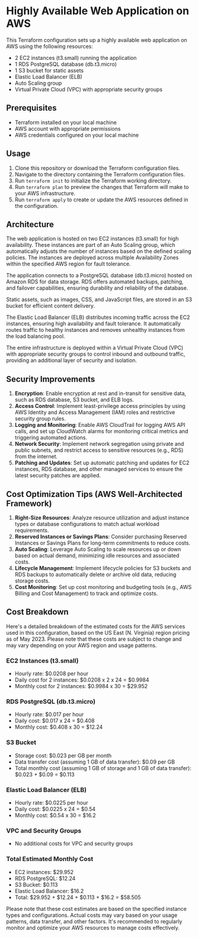 # Highly Available Web Application on AWS

This Terraform configuration sets up a highly available web application on AWS using the following resources:

- 2 EC2 instances (t3.small) running the application
- 1 RDS PostgreSQL database (db.t3.micro)
- 1 S3 bucket for static assets
- Elastic Load Balancer (ELB)
- Auto Scaling group
- Virtual Private Cloud (VPC) with appropriate security groups

## Prerequisites

- Terraform installed on your local machine
- AWS account with appropriate permissions
- AWS credentials configured on your local machine

## Usage

1. Clone this repository or download the Terraform configuration files.
2. Navigate to the directory containing the Terraform configuration files.
3. Run `terraform init` to initialize the Terraform working directory.
4. Run `terraform plan` to preview the changes that Terraform will make to your AWS infrastructure.
5. Run `terraform apply` to create or update the AWS resources defined in the configuration.

## Architecture

The web application is hosted on two EC2 instances (t3.small) for high availability. These instances are part of an Auto Scaling group, which automatically adjusts the number of instances based on the defined scaling policies. The instances are deployed across multiple Availability Zones within the specified AWS region for fault tolerance.

The application connects to a PostgreSQL database (db.t3.micro) hosted on Amazon RDS for data storage. RDS offers automated backups, patching, and failover capabilities, ensuring durability and reliability of the database.

Static assets, such as images, CSS, and JavaScript files, are stored in an S3 bucket for efficient content delivery.

The Elastic Load Balancer (ELB) distributes incoming traffic across the EC2 instances, ensuring high availability and fault tolerance. It automatically routes traffic to healthy instances and removes unhealthy instances from the load balancing pool.

The entire infrastructure is deployed within a Virtual Private Cloud (VPC) with appropriate security groups to control inbound and outbound traffic, providing an additional layer of security and isolation.

## Security Improvements

1. **Encryption**: Enable encryption at rest and in-transit for sensitive data, such as RDS database, S3 bucket, and ELB logs.
2. **Access Control**: Implement least-privilege access principles by using AWS Identity and Access Management (IAM) roles and restrictive security group rules.
3. **Logging and Monitoring**: Enable AWS CloudTrail for logging AWS API calls, and set up CloudWatch alarms for monitoring critical metrics and triggering automated actions.
4. **Network Security**: Implement network segregation using private and public subnets, and restrict access to sensitive resources (e.g., RDS) from the internet.
5. **Patching and Updates**: Set up automatic patching and updates for EC2 instances, RDS database, and other managed services to ensure the latest security patches are applied.

## Cost Optimization Tips (AWS Well-Architected Framework)

1. **Right-Size Resources**: Analyze resource utilization and adjust instance types or database configurations to match actual workload requirements.
2. **Reserved Instances or Savings Plans**: Consider purchasing Reserved Instances or Savings Plans for long-term commitments to reduce costs.
3. **Auto Scaling**: Leverage Auto Scaling to scale resources up or down based on actual demand, minimizing idle resources and associated costs.
4. **Lifecycle Management**: Implement lifecycle policies for S3 buckets and RDS backups to automatically delete or archive old data, reducing storage costs.
5. **Cost Monitoring**: Set up cost monitoring and budgeting tools (e.g., AWS Billing and Cost Management) to track and optimize costs.

## Cost Breakdown

Here's a detailed breakdown of the estimated costs for the AWS services used in this configuration, based on the US East (N. Virginia) region pricing as of May 2023. Please note that these costs are subject to change and may vary depending on your AWS region and usage patterns.

### EC2 Instances (t3.small)

- Hourly rate: $0.0208 per hour
- Daily cost for 2 instances: $0.0208 x 2 x 24 = $0.9984
- Monthly cost for 2 instances: $0.9984 x 30 = $29.952

### RDS PostgreSQL (db.t3.micro)

- Hourly rate: $0.017 per hour
- Daily cost: $0.017 x 24 = $0.408
- Monthly cost: $0.408 x 30 = $12.24

### S3 Bucket

- Storage cost: $0.023 per GB per month
- Data transfer cost (assuming 1 GB of data transfer): $0.09 per GB
- Total monthly cost (assuming 1 GB of storage and 1 GB of data transfer): $0.023 + $0.09 = $0.113

### Elastic Load Balancer (ELB)

- Hourly rate: $0.0225 per hour
- Daily cost: $0.0225 x 24 = $0.54
- Monthly cost: $0.54 x 30 = $16.2

### VPC and Security Groups

- No additional costs for VPC and security groups

### Total Estimated Monthly Cost

- EC2 instances: $29.952
- RDS PostgreSQL: $12.24
- S3 Bucket: $0.113
- Elastic Load Balancer: $16.2
- Total: $29.952 + $12.24 + $0.113 + $16.2 = $58.505

Please note that these cost estimates are based on the specified instance types and configurations. Actual costs may vary based on your usage patterns, data transfer, and other factors. It's recommended to regularly monitor and optimize your AWS resources to manage costs effectively.